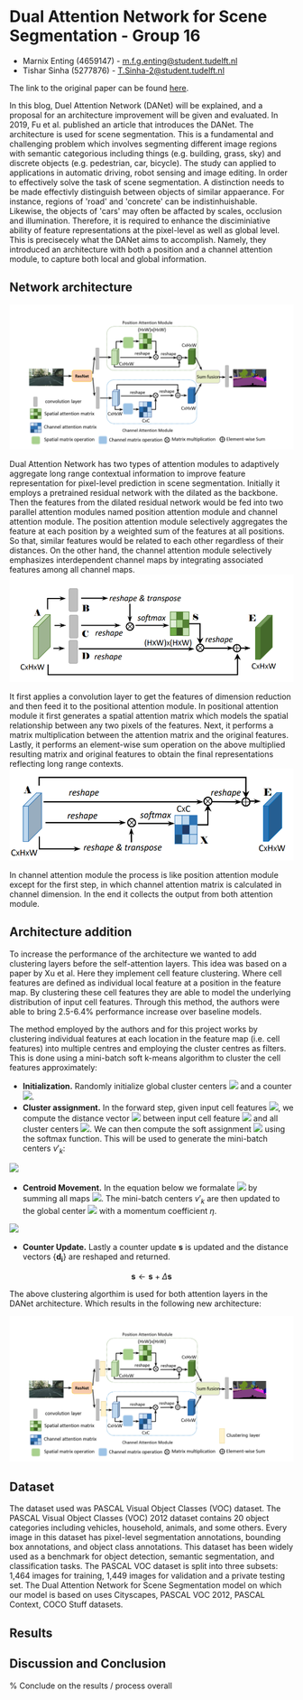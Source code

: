# Dual Attention Network for Scene Segmentation - Group 16

* Marnix Enting (4659147) - <m.f.g.enting@student.tudelft.nl>
* Tishar Sinha (5277876) - <T.Sinha-2@student.tudelft.nl>

The link to the original paper can be found <a href="https://arxiv.org/pdf/1809.02983.pdf" title="Link to the paper" >here</a>.

In this blog, Duel Attention Network (DANet) will be explained, and a proposal for an architecture improvement will be given and evaluated. In 2019, Fu et al. published an article that introduces the DANet. The architecture is used for scene segmentation. This is a fundamental and challenging problem which involves segmenting different image regions with semantic categorious including things (e.g. building, grass, sky) and discrete objects (e.g. pedestrian, car, bicycle). The study can applied to applications in automatic driving, robot sensing and image editing. In order to effectively solve the task of scene segmentation. A distinction needs to be made effectivly distinguish between objects of similar appaerance. For instance, regions of 'road' and 'concrete' can be indistinhuishable. Likewise, the objects of 'cars' may often be affacted by scales, occlusion and illumination. Therefore, it is required to enhance the disciminiative ability of feature representations at the pixel-level as well as  global level. This is precisecely what the DANet aims to accomplish. Namely, they introduced an architecture with both a position and a channel attention module, to capture both local and global information.


## Network architecture
 ![Image](cv-architecture.png)
<!-- <p align="center">
<img src= cv-architecture.png/ width=70% height=70%>
</p> -->
Dual Attention Network has two types of attention modules to adaptively aggregate long range contextual information to improve feature representation for pixel-level prediction in scene segmentation.  Initially it employs a pretrained residual network with the dilated as the backbone. Then the features from the dilated residual network would be fed into two parallel attention modules named position attention module and channel attention module. The position attention module selectively aggregates the feature at each position by a weighted sum of the features at all positions. So that, similar features would be related to each other regardless of their distances. On the other hand, the channel attention module selectively emphasizes interdependent channel maps by integrating associated features among all channel maps.
 ![Image](position.png)
<!-- <p align="center">
<img src= position.png/ width=50% height=50%>
</p> -->
It first applies a convolution layer to get the features of dimension reduction and then feed it to the positional attention module. In positional attention module it first generates a spatial attention matrix which models the spatial relationship between any two pixels of the features. Next, it performs a matrix multiplication between the attention matrix and the original features. Lastly, it performs an element-wise sum operation on the above multiplied resulting matrix and original features to obtain the final representations reflecting long range contexts.
 ![Image](chann.png)
<!-- <p align="center">
<img src= chann.png/ width=50% height=50%>
</p> -->
In channel attention module the process is like position attention module except for the first step, in which channel attention matrix is calculated in channel dimension. In the end it collects the output from both attention module.


## Architecture addition
To increase the performance of the architecture we wanted to add clustering layers before the 
self-attention layers. This idea was based on a paper by Xu et al. Here they implement cell feature clustering. Where cell features are defined as individual local feature at a position in the feature map. By clustering these cell features they are able to model the underlying distribution of input cell features. Through this method, the authors were able to bring 2.5-6.4% performance increase over baseline models. 

The method employed by the authors and for this project works by clustering individual features at each location in the feature map (i.e. cell features) into multiple centres and employing the cluster centres as filters. This is done using a mini-batch soft k-means algorithm to cluster the cell features approximately:

-	**Initialization.** Randomly initialize global cluster centers <img src="https://render.githubusercontent.com/render/math?math=\mathcal{V}=\left\{\mathbf{v}_{1}, \mathbf{v}_{2}, \ldots, \mathbf{v}_{K}\right\}"> and a counter <img src="https://render.githubusercontent.com/render/math?math=\mathbf{s}=\left(s_{1}, s_{2}, \ldots, s_{K}\right)=\mathbf{0}">.
-	**Cluster assignment.** In the forward step, given input cell features <img src="https://render.githubusercontent.com/render/math?math=\mathcal{U}=\left\{\mathbf{u}_{1}, \mathbf{u}_{2}, \ldots, \mathbf{u}_{n}\right\}">, we compute the distance vector <img src="https://render.githubusercontent.com/render/math?math=\mathbf{d}_{i}=\left(d_{i 1}, d_{i 2}, \ldots d_{i K}\right)"> between input cell feature <img src="https://render.githubusercontent.com/render/math?math=\mathbf{u_i}"> and all cluster centers <img src="https://render.githubusercontent.com/render/math?math=\mathcal{V}">. We can then compute the soft assignment <img src="https://render.githubusercontent.com/render/math?math=m_{i k} \in \mathbb{R}"> using the softmax function. This will be used to generate the mini-batch centers $v'_k$:

<!-- $$d_{i k}=\left\|\mathbf{u}_{i}-\mathbf{v}_{k}\right\|_{2}^{2}, \quad m_{i k}=\frac{e^{-\beta d_{i k}}}{\sum_{j} e^{-\beta d_{i j}}}, \quad \mathbf{v}_{k}^{\prime}=\frac{\sum_{i} m_{i k} \mathbf{u}_{i}}{\sum_{i} m_{i k}}$$ -->
<img src="https://render.githubusercontent.com/render/math?math=d_{i k}=\left\|\mathbf{u}_{i}-\mathbf{v}_{k}\right\|_{2}^{2}, \quad m_{i k}=\frac{e^{-\beta d_{i k}}}{\sum_{j} e^{-\beta d_{i j}}}, \quad \mathbf{v}_{k}^{\prime}=\frac{\sum_{i} m_{i k} \mathbf{u}_{i}}{\sum_{i} m_{i k}}">

- **Centroid Movement.** In the equation below we formalate <img src="https://render.githubusercontent.com/render/math?math=\Delta \mathrm{s}=\sum_{i} \mathbf{m}_{i}"> by summing all maps <img src="https://render.githubusercontent.com/render/math?math=\mathbf{m}_{i}=\left(m_{i 1}, m_{i 2}, \ldots m_{i K}\right)">. The mini-batch centers $v'_k$ are then updated to the global center <img src="https://render.githubusercontent.com/render/math?math=v_k"> with a momentum coefficient $\eta$.

<!-- $$
\mathbf{v}_{k} \leftarrow(1-\eta) \mathbf{v}_{k}+\eta \mathbf{v}_{k}^{\prime}, \quad \eta=\frac{\lambda}{s_{k}+\Delta s_{k}}
$$ -->
<img src="https://render.githubusercontent.com/render/math?math=\mathbf{v}_{k} \leftarrow(1-\eta) \mathbf{v}_{k}+\eta \mathbf{v}_{k}^{\prime}, \quad \eta=\frac{\lambda}{s_{k}+\Delta s_{k}}">

- **Counter Update.** Lastly a counter update $\mathbf{s}$ is updated and the distance vectors {$\mathbf{d_i}$} are reshaped and returned.

$$\mathbf{s} \leftarrow \mathbf{s} + \Delta \mathbf{s}$$

The above clustering algorthim is used for both attention layers in the DANet architecture. Which results in the following new architecture:

![Image](improved-architecture.png)
<!-- <p align="center">
<img src= improved-architecture.png/ width=70% height=70%>
</p> -->


## Dataset
The dataset used was PASCAL Visual Object Classes (VOC) dataset.  The PASCAL Visual Object Classes (VOC) 2012 dataset contains 20 object categories including vehicles, household, animals, and some others. Every image in this dataset has pixel-level segmentation annotations, bounding box annotations, and object class annotations. This dataset has been widely used as a benchmark for object detection, semantic segmentation, and classification tasks. The PASCAL VOC dataset is split into three subsets: 1,464 images for training, 1,449 images for validation and a private testing set. The Dual Attention Network for Scene Segmentation model on which our model is based on uses Cityscapes, PASCAL VOC 2012, PASCAL Context, COCO Stuff datasets.

## Results


## Discussion and Conclusion

% Conclude on the results / process overall
